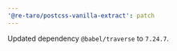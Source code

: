 ```yaml
---
'@re-taro/postcss-vanilla-extract': patch
---
```


Updated dependency `@babel/traverse` to `7.24.7`.
